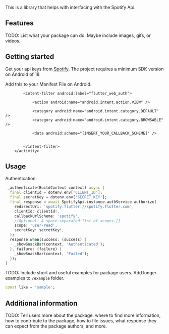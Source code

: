 <!-- 
This README describes the package. If you publish this package to pub.dev,
this README's contents appear on the landing page for your package.

For information about how to write a good package README, see the guide for
[writing package pages](https://dart.dev/guides/libraries/writing-package-pages). 

For general information about developing packages, see the Dart guide for
[creating packages](https://dart.dev/guides/libraries/create-library-packages)
and the Flutter guide for
[developing packages and plugins](https://flutter.dev/developing-packages). 
-->

This is a library that helps with interfacing with the Spotify Api.

## Features

TODO: List what your package can do. Maybe include images, gifs, or videos.

## Getting started

Get your api keys from [Spotify](https://developer.spotify.com/dashboard/).
The project requires a minimum SDK version on Android of 18

Add this to your Manifest File on Android.

<activity
android:name="com.linusu.flutter_web_auth.CallbackActivity"
android:exported="true">

            <intent-filter android:label="flutter_web_auth">

                <action android:name="android.intent.action.VIEW" />

                <category android:name="android.intent.category.DEFAULT" />
                <category android:name="android.intent.category.BROWSABLE" />

                <data android:scheme="[INSERT_YOUR_CALLBACK_SCHEME]" />


            </intent-filter>
        </activity>
## Usage


Authentication:

```dart
 _authenticate(BuildContext context) async {
  final clientId = dotenv.env['CLIENT_ID'];
  final secretKey = dotenv.env['SECRET_KEY'];
  final response = await SpotifyApi.instance.authService.authorize(
    redirectUri: 'spotify.flutter://spotify.flutter.com',
    clientId: clientId!,
    callbackUrlScheme: 'spotify',
    //Optional: A space-separated list of scopes.[]
    scope: 'user-read',
    secretKey: secretKey!,
  );
  response.when(success: (success) {
    _showSnackBar(context, 'Authenticated');
  }, failure: (failure) {
    _showSnackBar(context, 'Failed');
  });
}
```


TODO: Include short and useful examples for package users. Add longer examples
to `/example` folder. 

```dart
const like = 'sample';
```

## Additional information

TODO: Tell users more about the package: where to find more information, how to 
contribute to the package, how to file issues, what response they can expect 
from the package authors, and more.
